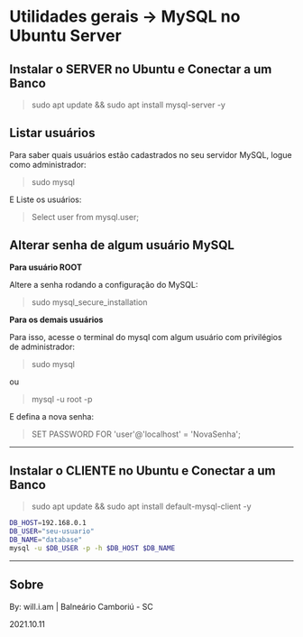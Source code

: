 # Utilidades gerais -> MySQL no Ubuntu Server

## Instalar o SERVER no Ubuntu e Conectar a um Banco

> sudo apt update && sudo apt install mysql-server -y


## Listar usuários

Para saber quais usuários estão cadastrados no seu servidor MySQL, logue como administrador:

> sudo mysql

E Liste os usuários:

> Select user from mysql.user;

## Alterar senha de algum usuário MySQL

**Para usuário ROOT**

Altere a senha rodando a configuração do MySQL:

> sudo mysql_secure_installation

**Para os demais usuários**

Para isso, acesse o terminal do mysql com algum usuário com privilégios de administrador:

> sudo mysql

ou

> mysql -u root -p

E defina a nova senha:

> SET PASSWORD FOR 'user'@'localhost' = 'NovaSenha';

---

## Instalar o CLIENTE no Ubuntu e Conectar a um Banco

> sudo apt update && sudo apt install default-mysql-client -y

```sh
DB_HOST=192.168.0.1
DB_USER="seu-usuario"
DB_NAME="database"
mysql -u $DB_USER -p -h $DB_HOST $DB_NAME
```

---

## Sobre

By: will.i.am | Balneário Camboriú - SC

2021.10.11
